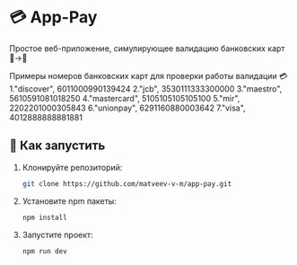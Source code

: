 # 💳 App-Pay

Простое веб-приложение, симулирующее валидацию банковских карт 📱→💸

Примеры номеров банковских карт для проверки работы валидации 💳
    1."discover",   6011000990139424
    2."jcb",  3530111333300000
    3."maestro",  5610591081018250
    4."mastercard", 5105105105105100
    5."mir",  2202201000305843
    6."unionpay",  6291160880003642
    7."visa", 4012888888881881

## 🚀 Как запустить
1. Клонируйте репозиторий:
   ```bash   
   git clone https://github.com/matveev-v-m/app-pay.git
2. Установите npm пакеты:
    ```bash
    npm install
3. Запустите проект:
    ```bash
    npm run dev
    
